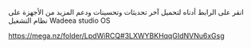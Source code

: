 انقر على الرابط أدناه لتحميل آخر تحديثات وتحسينات ودعم المزيد من اﻷجهزة على نظام التشغيل Wadeea studio OS 

https://mega.nz/folder/LpdWiRCQ#3LXWYBKHqqGIdNVNu6xGsg
